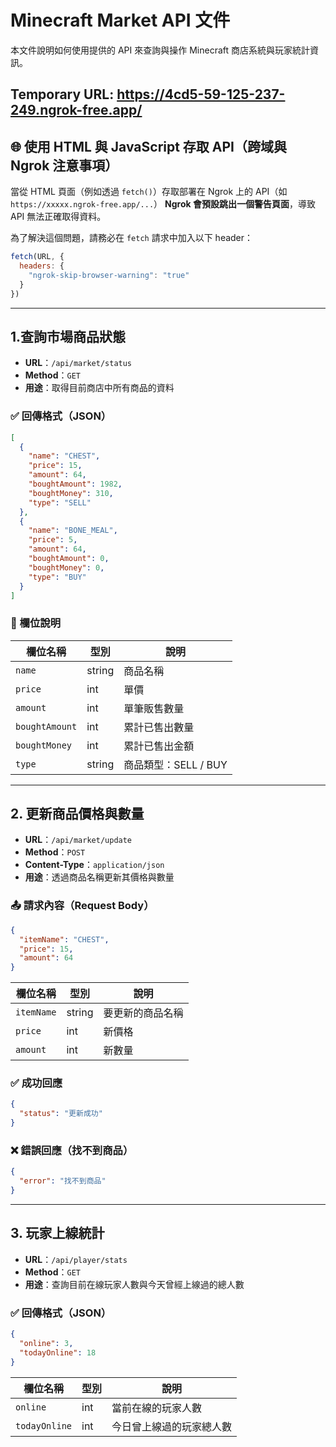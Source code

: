 
# Minecraft Market API 文件

本文件說明如何使用提供的 API 來查詢與操作 Minecraft 商店系統與玩家統計資訊。

## Temporary URL:  https://4cd5-59-125-237-249.ngrok-free.app/
## 🌐 使用 HTML 與 JavaScript 存取 API（跨域與 Ngrok 注意事項）

當從 HTML 頁面（例如透過 `fetch()`）存取部署在 Ngrok 上的 API（如 `https://xxxxx.ngrok-free.app/...`）
**Ngrok 會預設跳出一個警告頁面**，導致 API 無法正確取得資料。

為了解決這個問題，請務必在 `fetch` 請求中加入以下 header：

```js
fetch(URL, {
  headers: {
    "ngrok-skip-browser-warning": "true"
  }
})
```
---

##  1.查詢市場商品狀態

- **URL**：`/api/market/status`  
- **Method**：`GET`  
- **用途**：取得目前商店中所有商品的資料

### ✅ 回傳格式（JSON）

```json
[
  {
    "name": "CHEST",
    "price": 15,
    "amount": 64,
    "boughtAmount": 1982,
    "boughtMoney": 310,
    "type": "SELL"
  },
  {
    "name": "BONE_MEAL",
    "price": 5,
    "amount": 64,
    "boughtAmount": 0,
    "boughtMoney": 0,
    "type": "BUY"
  }
]
```

### 📘 欄位說明

| 欄位名稱       | 型別   | 說明                   |
|----------------|--------|------------------------|
| `name`         | string | 商品名稱               |
| `price`        | int    | 單價                   |
| `amount`       | int    | 單筆販售數量           |
| `boughtAmount` | int    | 累計已售出數量         |
| `boughtMoney`  | int    | 累計已售出金額         |
| `type`         | string | 商品類型：SELL / BUY  |

---

## 2. 更新商品價格與數量

- **URL**：`/api/market/update`  
- **Method**：`POST`  
- **Content-Type**：`application/json`  
- **用途**：透過商品名稱更新其價格與數量

### 📤 請求內容（Request Body）

```json
{
  "itemName": "CHEST",
  "price": 15,
  "amount": 64
}
```

| 欄位名稱   | 型別   | 說明             |
|------------|--------|------------------|
| `itemName` | string | 要更新的商品名稱 |
| `price`    | int    | 新價格           |
| `amount`   | int    | 新數量           |

### ✅ 成功回應

```json
{
  "status": "更新成功"
}
```

### ❌ 錯誤回應（找不到商品）

```json
{
  "error": "找不到商品"
}
```

---

## 3. 玩家上線統計

- **URL**：`/api/player/stats`  
- **Method**：`GET`  
- **用途**：查詢目前在線玩家人數與今天曾經上線過的總人數

### ✅ 回傳格式（JSON）

```json
{
  "online": 3,
  "todayOnline": 18
}
```

| 欄位名稱      | 型別 | 說明                       |
|---------------|------|----------------------------|
| `online`      | int  | 當前在線的玩家人數         |
| `todayOnline` | int  | 今日曾上線過的玩家總人數   |
